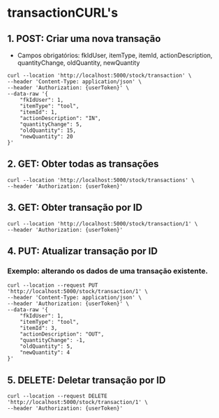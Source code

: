 # transactionCURL's

## 1. POST: Criar uma nova transação

-  Campos obrigatórios: fkIdUser, itemType, itemId, actionDescription, quantityChange, oldQuantity, newQuantity

```
curl --location 'http://localhost:5000/stock/transaction' \
--header 'Content-Type: application/json' \
--header 'Authorization: {userToken}' \
--data-raw '{
    "fkIdUser": 1,
    "itemType": "tool",
    "itemId": 1,
    "actionDescription": "IN",
    "quantityChange": 5,
    "oldQuantity": 15,
    "newQuantity": 20
}'
```

## 2. GET: Obter todas as transações

```
curl --location 'http://localhost:5000/stock/transactions' \
--header 'Authorization: {userToken}'
```

## 3. GET: Obter transação por ID

```
curl --location 'http://localhost:5000/stock/transaction/1' \
--header 'Authorization: {userToken}'
```

## 4. PUT: Atualizar transação por ID

### Exemplo: alterando os dados de uma transação existente.

```
curl --location --request PUT 'http://localhost:5000/stock/transaction/1' \
--header 'Content-Type: application/json' \
--header 'Authorization: {userToken}' \
--data-raw '{
    "fkIdUser": 1,
    "itemType": "tool",
    "itemId": 3,
    "actionDescription": "OUT",
    "quantityChange": -1,
    "oldQuantity": 5,
    "newQuantity": 4
}'
```

## 5. DELETE: Deletar transação por ID

```
curl --location --request DELETE 'http://localhost:5000/stock/transaction/1' \
--header 'Authorization: {userToken}'
```
